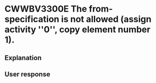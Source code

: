 # CWWBV3300E The from-specification is not allowed (assign activity ''0'', copy element number 1).

## Explanation

## User response